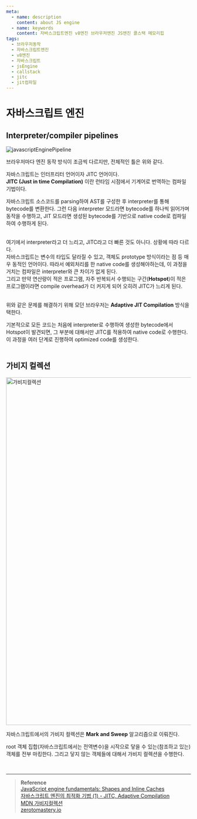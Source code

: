 ```yaml
---
meta:
  - name: description
    content: about JS engine
  - name: keywords
    content: 자바스크립트엔진 v8엔진 브라우저엔진 JS엔진 콜스택 메모리힙
tags:
  - 브라우저동작
  - 자바스크립트엔진
  - v8엔진
  - 자바스크립트
  - jsEngine
  - callstack
  - jitc
  - jit컴파일
---
```


# 자바스크립트 엔진

## Interpreter/compiler pipelines

![javascriptEnginePipeline](https://shlrur.github.io//assets/images/javascript_engine_fundamentals_shape_and_inline_caches/0_js-engine-pipeline.png)

브라우저마다 엔진 동작 방식이 조금씩 다르지만, 전체적인 틀은 위와 같다.

자바스크립트는 인터프리터 언어이자 JITC 언어이다.<br/>
**JITC (Just in time Compilation)** 이란 런타임 시점에서 기계어로 번역하는 컴파일 기법이다.

자바스크립트 소스코드를 parsing하여 AST를 구성한 후 interpreter를 통해 bytecode를 변환한다. 그런 다음 interpreter 모드라면 bytecode를 하나씩 읽어가며 동작을 수행하고, JIT 모드라면 생성된 bytecode를 기반으로 native code로 컴파일 하여 수행하게 된다.
<br/><br/>

여기에서 interpreter라고 더 느리고, JITC라고 더 빠른 것도 아니다. 상황에 따라 다르다.<br/>자바스크립트는 변수의 타입도 달라질 수 있고, 객체도 prototype 방식이라는 점 등 매우 동적인 언어이다. 따라서 예외처리를 한 native code를 생성해야하는데, 이 과정을 거치는 컴파일은 interpreter와 큰 차이가 없게 된다.<br/>그리고 만약 연산량이 적은 프로그램, 자주 반복되서 수행되는 구간(**Hotspot**)이 적은 프로그램이라면 compile overhead가 더 커지게 되어 오히려 JITC가 느리게 된다.
<br/><br/>

위와 같은 문제를 해결하기 위해 모던 브라우저는 **Adaptive JIT Compilation** 방식을 택한다.

기본적으로 모든 코드는 처음에 interpreter로 수행하여 생성한 bytecode에서 Hotspot이 발견되면, 그 부분에 대해서만 JITC를 적용하여 native code로 수행한다. 이 과정을 여러 단계로 진행하여 optimized code를 생성한다.
<br/><br/>

## 가비지 컬렉션

<img width="947" alt="가비지컬렉션" src="https://user-images.githubusercontent.com/37547661/117708814-35af5700-b20b-11eb-9729-4ac9cf9e48e9.png">

자바스크립트에서의 가비지 컬렉션은 **Mark and Sweep** 알고리즘으로 이뤄진다.

root 객체 집합(자바스크립트에서는 전역변수)을 시작으로 닿을 수 있는(참조하고 있는) 객체를 전부 마킹한다. 그리고 닿지 않는 객체들에 대해서 가비지 컬렉션을 수행한다.

<br/>

---

> **Reference** <br/> [JavaScript engine fundamentals: Shapes and Inline Caches](https://shlrur.github.io/javascripts/javascript-engine-fundamentals-shapes-and-Inline-caches/) <br/> [자바스크립트 엔진의 최적화 기법 (1) - JITC, Adaptive Compilation](https://meetup.toast.com/posts/77) <br/> [MDN 가비지컬렉션](https://developer.mozilla.org/ko/docs/Web/JavaScript/Memory_Management) <br/> [zerotomastery.io](https://zerotomastery.io/cheatsheets/javascript-cheatsheet-the-advanced-concepts/?utm_source=udemy&utm_medium=coursecontent#JavaScriptEngine)
